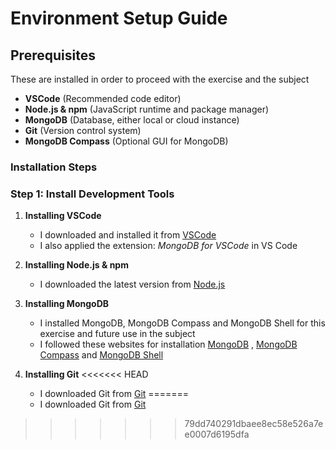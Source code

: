 # Environment Setup Guide

## Prerequisites
These are installed in order to proceed with the exercise and the subject

- **VSCode** (Recommended code editor)
- **Node.js & npm** (JavaScript runtime and package manager)
- **MongoDB** (Database, either local or cloud instance)
- **Git** (Version control system)
- **MongoDB Compass** (Optional GUI for MongoDB)

### Installation Steps

### Step 1: Install Development Tools
1. **Installing VSCode**
    - I downloaded and installed it from [VSCode](https://code.visualstudio.com/)
    - I also applied the extension: *MongoDB for VSCode* in VS Code

2. **Installing Node.js & npm**
    - I downloaded the latest version from [Node.js](https://nodejs.org/)

3. **Installing MongoDB**
    - I installed MongoDB, MongoDB Compass and MongoDB Shell for this exercise and future use in the subject
    - I followed these websites for installation [MongoDB](https://www.mongodb.com/docs/manual/administration/install-community/) , [MongoDB Compass](https://www.mongodb.com/products/compass) and [MongoDB Shell](https://www.mongodb.com/try/download/shell)
      
4. **Installing Git**
<<<<<<< HEAD
    - I downloaded Git from [Git](https://git-scm.com/) 
=======
    - I downloaded Git from [Git](https://git-scm.com/)
>>>>>>> 79dd740291dbaee8ec58e526a7ee0007d6195dfa
